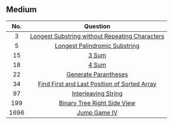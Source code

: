 ## Medium

|No. | Question|
|:---:|:----:|
|3|[Longest Substring without Repeating Characters][3]|
|5|[Longest Palindromic Substring][5]|
|15|[3 Sum][15]|
|18|[4 Sum][18]|
|22|[Generate Parantheses][22]|
|34|[Find First and Last Position of Sorted Array][34]|
|97|[Interleaving String][97]|
|199|[Binary Tree Right Side View][199]|
|1696|[Jump Game IV][1696]|

[3]:https://github.com/Ryanshyu/LeetCode/blob/main/2.Medium/0003.LongestSubstringWithoutRepeatingCharacters.cpp
[5]:https://github.com/Ryanshyu/LeetCode/blob/main/2.Medium/0005.LongestPalindromicSubstirng.cpp
[15]:https://github.com/Ryanshyu/LeetCode/blob/main/2.Medium/0015.3Sum.cpp
[22]:https://github.com/Ryanshyu/LeetCode/blob/main/2.Medium/0022.GenerateParantheses.cpp
[18]:https://github.com/Ryanshyu/LeetCode/blob/main/2.Medium/0018.4Sum.cpp
[34]:https://github.com/Ryanshyu/LeetCode/blob/main/2.Medium/0034.FindTheFirstAndLastPositionOfElementInSortedArray.cpp
[97]:https://github.com/Ryanshyu/LeetCode/blob/main/2.Medium/0097.InterleavingString.cpp
[199]:https://github.com/Ryanshyu/LeetCode/blob/main/2.Medium/0199.BinaryTreeRightSideView.cpp
[1696]:https://github.com/Ryanshyu/LeetCode/blob/main/2.Medium/1696.JumpGameVI.cpp